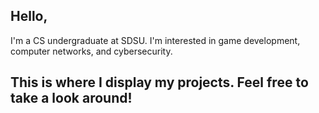 ## Hello,

I'm a CS undergraduate at SDSU. I'm interested in game development, computer networks, and cybersecurity. 

This is where I display my projects. Feel free to take a look around!
---

